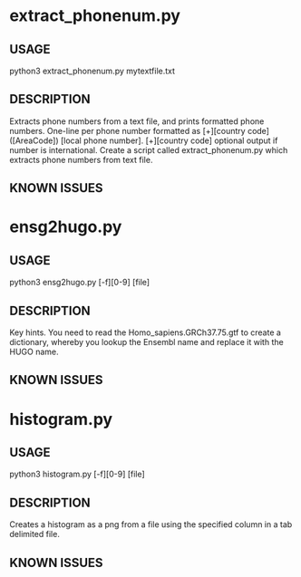 
# extract_phonenum.py

## USAGE
python3 extract_phonenum.py mytextfile.txt

## DESCRIPTION
Extracts phone numbers from a text file, and prints formatted phone numbers.
One-line per phone number formatted as [+][country code] ([AreaCode]) [local phone number]. [+][country code] optional output if number is international. Create a script called extract_phonenum.py which extracts phone numbers from text file.

## KNOWN ISSUES

# ensg2hugo.py

## USAGE
python3 ensg2hugo.py [-f][0-9] [file]

## DESCRIPTION
Key hints. You need to read the Homo_sapiens.GRCh37.75.gtf to create a dictionary, whereby you lookup the Ensembl name and replace it with the HUGO name.

## KNOWN ISSUES

# histogram.py

## USAGE
python3 histogram.py [-f][0-9] [file]

## DESCRIPTION
Creates a histogram as a png from a file using the specified column in a tab delimited file.

## KNOWN ISSUES
